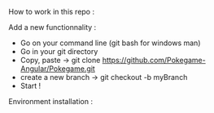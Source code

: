 How to work in this repo :

Add a new functionnality :
- Go on your command line (git bash for windows man)
- Go in your git directory
- Copy, paste -> git clone https://github.com/Pokegame-Angular/Pokegame.git
- create a new branch -> git checkout -b myBranch
- Start !




Environment installation :


